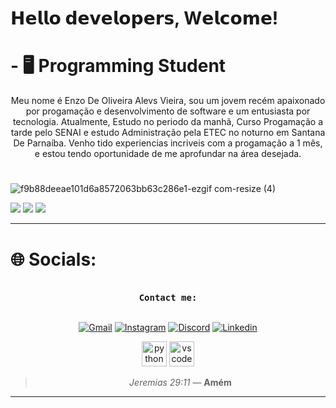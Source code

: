 # 𝗛𝗲𝗹𝗹𝗼 𝗱𝗲𝘃𝗲𝗹𝗼𝗽𝗲𝗿𝘀, W𝗲𝗹𝗰𝗼𝗺𝗲!

 # - 🖥️ Programming Student
<p align="center">Meu nome é Enzo De Oliveira Alevs Vieira, sou um jovem recém apaixonado por progamação e desenvolvimento de software e um entusiasta por tecnologia.
Atualmente, Estudo no periodo da manhã, Curso Progamação a tarde pelo SENAI e estudo Administração pela ETEC no noturno em Santana De Parnaíba.
Venho tido experiencias incriveis com a progamação a 1 mês, e estou tendo oportunidade de me aprofundar na área desejada.

#


![f9b88deeae101d6a8572063bb63c286e1-ezgif com-resize (4)](https://github.com/user-attachments/assets/fd1c1fe0-f8db-480b-9ad9-e47e4eee21eb)

![](http://github-profile-summary-cards.vercel.app/api/cards/profile-details?username=EnzoAlvesVieira&theme=jolly) 
![](http://github-profile-summary-cards.vercel.app/api/cards/stats?username=EnzoAlvesVieira&theme=jolly) ![](http://github-profile-summary-cards.vercel.app/api/cards/productive-time?username=EnzoAlvesVieira&theme=jolly&utcOffset=8)






 ---


# 🌐 Socials:
<br>

<div align="center">
  <samp>
    <b>
      Contact me:
    </b>
  </samp>
  <br>
  <br>

  [![Gmail](https://img.shields.io/badge/Gmail-6e3a5d?style=for-the-badge&logo=gmail&logoColor=fff)](mailto:enzo.protech@gmail.com)
  [![Instagram](https://img.shields.io/badge/Instagram-6e3a5d?style=for-the-badge&logo=instagram&logoColor=fff)](https://www.instagram.com/enzoalves4/?next=%2F)
  [![Discord](https://img.shields.io/badge/Discord-6e3a5d?style=for-the-badge&logo=Discord&logoColor=fff)](https://discord.gg/8kc8HqXVw2)
  [![Linkedin](https://img.shields.io/badge/LinkedIn-6e3a5d?style=for-the-badge&logo=linkedin&logoColor=fff)](https://www.linkedin.com/in/kamilly-medino-b72a3b33a/)
<br>

<div align="center">
<img src="https://cdn.jsdelivr.net/gh/devicons/devicon/icons/python/python-original.svg" height="40" alt="python logo"  />
 <img src="https://cdn.jsdelivr.net/gh/devicons/devicon/icons/vscode/vscode-original.svg" height="40" alt="vscode logo"  />





> _Jeremias 29:11_
> — **Amém**
****
